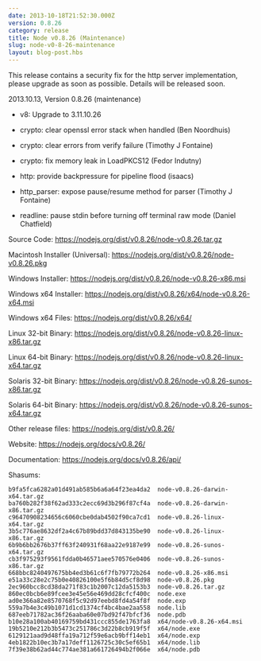 ```yaml
---
date: 2013-10-18T21:52:30.000Z
version: 0.8.26
category: release
title: Node v0.8.26 (Maintenance)
slug: node-v0-8-26-maintenance
layout: blog-post.hbs
---
```


This release contains a security fix for the http server implementation, please
upgrade as soon as possible. Details will be released soon.

2013.10.13, Version 0.8.26 (maintenance)

* v8: Upgrade to 3.11.10.26

* crypto: clear openssl error stack when handled (Ben Noordhuis)

* crypto: clear errors from verify failure (Timothy J Fontaine)

* crypto: fix memory leak in LoadPKCS12 (Fedor Indutny)

* http: provide backpressure for pipeline flood (isaacs)

* http_parser: expose pause/resume method for parser (Timothy J Fontaine)

* readline: pause stdin before turning off terminal raw mode (Daniel Chatfield)


Source Code: https://nodejs.org/dist/v0.8.26/node-v0.8.26.tar.gz

Macintosh Installer (Universal): https://nodejs.org/dist/v0.8.26/node-v0.8.26.pkg

Windows Installer: https://nodejs.org/dist/v0.8.26/node-v0.8.26-x86.msi

Windows x64 Installer: https://nodejs.org/dist/v0.8.26/x64/node-v0.8.26-x64.msi

Windows x64 Files: https://nodejs.org/dist/v0.8.26/x64/

Linux 32-bit Binary: https://nodejs.org/dist/v0.8.26/node-v0.8.26-linux-x86.tar.gz

Linux 64-bit Binary: https://nodejs.org/dist/v0.8.26/node-v0.8.26-linux-x64.tar.gz

Solaris 32-bit Binary: https://nodejs.org/dist/v0.8.26/node-v0.8.26-sunos-x86.tar.gz

Solaris 64-bit Binary: https://nodejs.org/dist/v0.8.26/node-v0.8.26-sunos-x64.tar.gz

Other release files: https://nodejs.org/dist/v0.8.26/

Website: https://nodejs.org/docs/v0.8.26/

Documentation: https://nodejs.org/docs/v0.8.26/api/

Shasums:
```
b9fa5fca6282a01d491ab585b6a6a64f23ea4da2  node-v0.8.26-darwin-x64.tar.gz
ba760b282f38f62ad333c2ecc69d3b296f87cf4a  node-v0.8.26-darwin-x86.tar.gz
c96470908234656c6060cbe0dab4502f90ca7cd1  node-v0.8.26-linux-x64.tar.gz
3b5c776ae8632df2a4c67b89bdd37d843135be90  node-v0.8.26-linux-x86.tar.gz
6b9b6bb2676b37ff63f240931f68aa22e9187e99  node-v0.8.26-sunos-x64.tar.gz
cb3f975293f9561fdda0b46571aee570576e0406  node-v0.8.26-sunos-x86.tar.gz
668bbc8240497675bb4ed3b61c6f7fb79772b264  node-v0.8.26-x86.msi
e51a33c28e2c75b0e40826100e5f6b84d5cf8d98  node-v0.8.26.pkg
2ec960bcc8cd38da271f83c1b2007c12da5153b3  node-v0.8.26.tar.gz
860ec0bcb6e89fcee3e45e56e469dd28cfcf400c  node.exe
ad0e366a82e8570768f5c92d97eebd8fd4a54f8f  node.exp
559a7b4e3c49b1071d1cd1374cf4bc4bae2aa558  node.lib
687eeb71782ac36f26aaba60e07bd92f47bfcf36  node.pdb
b10e28a100ab40169759bd431ccc855de1763fa8  x64/node-v0.8.26-x64.msi
19b5210e212b3b5473c251786c3d22b8cb919f5f  x64/node.exe
6129121aad9d48ffa19a712f59e6acb9bff14eb1  x64/node.exp
4eb1822b10ec3b7a17deff1126725c30c5ef65b1  x64/node.lib
7f39e38b62ad44c774ae381a661726494b2f066e  x64/node.pdb
```
